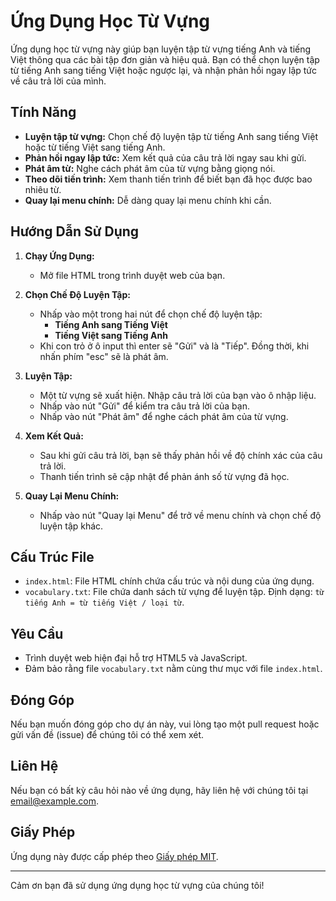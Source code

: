# Ứng Dụng Học Từ Vựng

Ứng dụng học từ vựng này giúp bạn luyện tập từ vựng tiếng Anh và tiếng Việt thông qua các bài tập đơn giản và hiệu quả. Bạn có thể chọn luyện tập từ tiếng Anh sang tiếng Việt hoặc ngược lại, và nhận phản hồi ngay lập tức về câu trả lời của mình.

## Tính Năng

-   **Luyện tập từ vựng:** Chọn chế độ luyện tập từ tiếng Anh sang tiếng Việt hoặc từ tiếng Việt sang tiếng Anh.
-   **Phản hồi ngay lập tức:** Xem kết quả của câu trả lời ngay sau khi gửi.
-   **Phát âm từ:** Nghe cách phát âm của từ vựng bằng giọng nói.
-   **Theo dõi tiến trình:** Xem thanh tiến trình để biết bạn đã học được bao nhiêu từ.
-   **Quay lại menu chính:** Dễ dàng quay lại menu chính khi cần.

## Hướng Dẫn Sử Dụng

1. **Chạy Ứng Dụng:**

    - Mở file HTML trong trình duyệt web của bạn.

2. **Chọn Chế Độ Luyện Tập:**

    - Nhấp vào một trong hai nút để chọn chế độ luyện tập:
        - **Tiếng Anh sang Tiếng Việt**
        - **Tiếng Việt sang Tiếng Anh**
    - Khi con trỏ ở ô input thì enter sẽ "Gửi" và là "Tiếp". Đồng thời, khi nhấn phím "esc" sẽ là phát âm.

3. **Luyện Tập:**

    - Một từ vựng sẽ xuất hiện. Nhập câu trả lời của bạn vào ô nhập liệu.
    - Nhấp vào nút "Gửi" để kiểm tra câu trả lời của bạn.
    - Nhấp vào nút "Phát âm" để nghe cách phát âm của từ vựng.

4. **Xem Kết Quả:**

    - Sau khi gửi câu trả lời, bạn sẽ thấy phản hồi về độ chính xác của câu trả lời.
    - Thanh tiến trình sẽ cập nhật để phản ánh số từ vựng đã học.

5. **Quay Lại Menu Chính:**
    - Nhấp vào nút "Quay lại Menu" để trở về menu chính và chọn chế độ luyện tập khác.

## Cấu Trúc File

-   `index.html`: File HTML chính chứa cấu trúc và nội dung của ứng dụng.
-   `vocabulary.txt`: File chứa danh sách từ vựng để luyện tập. Định dạng: `từ tiếng Anh = từ tiếng Việt / loại từ`.

## Yêu Cầu

-   Trình duyệt web hiện đại hỗ trợ HTML5 và JavaScript.
-   Đảm bảo rằng file `vocabulary.txt` nằm cùng thư mục với file `index.html`.

## Đóng Góp

Nếu bạn muốn đóng góp cho dự án này, vui lòng tạo một pull request hoặc gửi vấn đề (issue) để chúng tôi có thể xem xét.

## Liên Hệ

Nếu bạn có bất kỳ câu hỏi nào về ứng dụng, hãy liên hệ với chúng tôi tại [email@example.com](mailto:email@example.com).

## Giấy Phép

Ứng dụng này được cấp phép theo [Giấy phép MIT](LICENSE).

---

Cảm ơn bạn đã sử dụng ứng dụng học từ vựng của chúng tôi!
